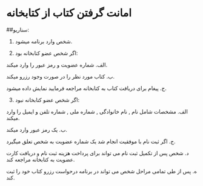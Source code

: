 # امانت گرفتن کتاب از کتابخانه

##سناریو:
1.  شخص وارد برنامه میشود.

2.  اگر شخص عضو کتابخانه بود:

 الف.  شماره عضویت و رمز عبور را وارد میکند.

ب.  کتاب مورد نظر را در صورت وجود رزرو میکند.

ج.  پیغام برای دریافت کتاب به کتابخانه مراجعه فرمایید نمایش داده میشود.


3.  اگر شخص عضو کتابخانه نبود:

الف.  مشخصات شامل نام , نام خانوادگی , شماره ملی ,  شماره تلفن و ایمیل را وارد میکند.

ب.  یک رمز عبور وارد میکند.

ج.  اگر ثبت نام با موفقیت انجام شد یک شماره عضویت به شخص تعلق میگیرد.

د.  شخص پس از تکمیل ثبت نام می تواند برای پرداخت هزینه ثبت نام و دریافت کارت عضویت به کتابخانه مراجعه کند.

ه.  پس از طی تمامی مراحل شخص می تواند در برنامه درحواست رزرو کتاب خود را ثبت کند.